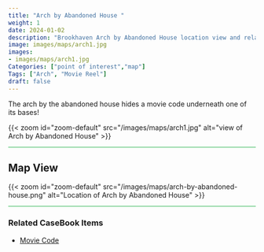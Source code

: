```yaml
---
title: "Arch by Abandoned House "
weight: 1
date: 2024-01-02
description: "Brookhaven Arch by Abandoned House location view and related secrets"
image: images/maps/arch1.jpg
images:
- images/maps/arch1.jpg
Categories: ["point of interest","map"]
Tags: ["Arch", "Movie Reel"]
draft: false
--- 
```



The arch by the abandoned house hides a movie code underneath one of its bases!

{{< zoom id="zoom-default" src="/images/maps/arch1.jpg" alt="view of Arch by Abandoned House" >}}

<hr style="background-color: #28b44c" size=8>

## Map View

{{< zoom id="zoom-default" src="/images/maps/arch-by-abandoned-house.png" alt="Location of Arch by Abandoned House" >}}
<hr style="background-color: #28b44c" size=8>

### Related CaseBook Items

- [Movie Code](/casebook/movie_codes/#eagle-view-arch-code)